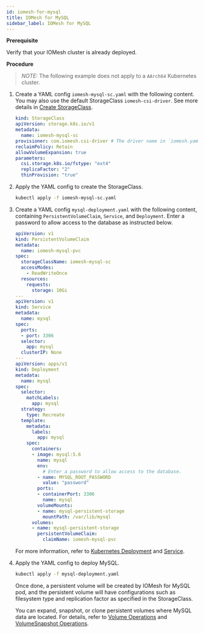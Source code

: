 ```yaml
---
id: iomesh-for-mysql
title: IOMesh for MySQL
sidebar_label: IOMesh for MySQL
---
```


**Prerequisite**

Verify that your IOMesh cluster is already deployed. 

**Procedure**

> _NOTE:_ The following example does not apply to a `AArch64` Kubernetes cluster.

1. Create a YAML config `iomesh-mysql-sc.yaml` with the following content. You may also use the default StorageClass `iomesh-csi-driver`. See more details in [Create StorageClass](../volume-operations/create-storageclass).

    ```yaml
    kind: StorageClass
    apiVersion: storage.k8s.io/v1
    metadata:
      name: iomesh-mysql-sc
    provisioner: com.iomesh.csi-driver # The driver name in `iomesh.yaml`.
    reclaimPolicy: Retain
    allowVolumeExpansion: true
    parameters:
      csi.storage.k8s.io/fstype: "ext4"
      replicaFactor: "2"
      thinProvision: "true"
    ```

2. Apply the YAML config to create the StorageClass.

    ```bash
    kubectl apply -f iomesh-mysql-sc.yaml
    ```
3. Create a YAML config `mysql-deployment.yaml` with the following content,  containing `PersistentVolumeClaim`, `Service`, and `Deployment`. Enter a password to allow access to the database as instructed below.
    ```yaml
    apiVersion: v1
    kind: PersistentVolumeClaim
    metadata:
      name: iomesh-mysql-pvc 
    spec:
      storageClassName: iomesh-mysql-sc
      accessModes:
        - ReadWriteOnce
      resources:
        requests:
          storage: 10Gi
    ---
    apiVersion: v1
    kind: Service
    metadata:
      name: mysql
    spec:
      ports:
      - port: 3306
      selector:
        app: mysql
      clusterIP: None
    ---
    apiVersion: apps/v1
    kind: Deployment
    metadata:
      name: mysql
    spec:
      selector:
        matchLabels:
          app: mysql
      strategy:
        type: Recreate
      template:
        metadata:
          labels:
            app: mysql
        spec:
          containers:
          - image: mysql:5.6
            name: mysql
            env:
              # Enter a password to allow access to the database.
            - name: MYSQL_ROOT_PASSWORD
              value: "password"
            ports:
            - containerPort: 3306
              name: mysql
            volumeMounts:
            - name: mysql-persistent-storage
              mountPath: /var/lib/mysql
          volumes:
          - name: mysql-persistent-storage
            persistentVolumeClaim:
              claimName: iomesh-mysql-pvc 
    ```

    For more information, refer to [Kubernetes Deployment](https://kubernetes.io/docs/concepts/workloads/controllers/deployment/) and [Service](https://kubernetes.io/docs/concepts/services-networking/service/).

4. Apply the YAML config to deploy MySQL.

    ```bash
    kubectl apply -f mysql-deployment.yaml
    ```

    Once done, a persistent volume will be created by IOMesh for MySQL pod, and the persistent volume will have configurations such as filesystem type and replication factor as specified in the StorageClass.

    You can expand, snapshot, or clone persistent volumes where MySQL data are located. For details, refer to [Volume Operations](../volume-operations/expand-pv) and [VolumeSnapshot Operations](../volumesnapshot-operations/restore-volumesnapshot).
